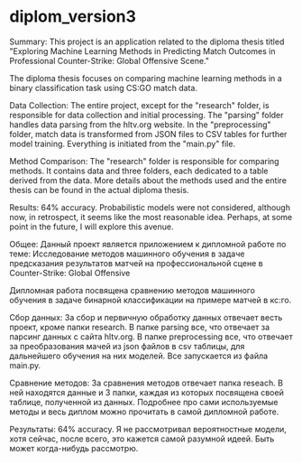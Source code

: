 # diplom_version3
Summary: 
This project is an application related to the diploma thesis titled "Exploring Machine Learning Methods in Predicting Match Outcomes in Professional Counter-Strike: Global Offensive Scene."

The diploma thesis focuses on comparing machine learning methods in a binary classification task using CS:GO match data.

Data Collection: 
The entire project, except for the "research" folder, is responsible for data collection and initial processing. The "parsing" folder handles data parsing from the hltv.org website. In the "preprocessing" folder, match data is transformed from JSON files to CSV tables for further model training. Everything is initiated from the "main.py" file.

Method Comparison: 
The "research" folder is responsible for comparing methods. It contains data and three folders, each dedicated to a table derived from the data. More details about the methods used and the entire thesis can be found in the actual diploma thesis.

Results: 
64% accuracy. Probabilistic models were not considered, although now, in retrospect, it seems like the most reasonable idea. Perhaps, at some point in the future, I will explore this avenue.

Общее:
Данный проект является приложением к дипломной работе по теме: Исследование методов 
машинного обучения в задаче предсказания результатов матчей на профессиональной 
сцене в Counter-Strike: Global Offensive

Дипломная работа посвящена сравнению методов машинного обучения в задаче бинарной классификации на примере матчей в кс:го.

Сбор данных:
За сбор и первичную обработку данных отвечает весть проект, кроме папки research.
В папке parsing все, что отвечает за парсинг данных с сайта hltv.org.
В папке preprocessing все, что отвечает за преобразования мачей из json файлов в csv таблицы, для дальнейшего обучения на них моделей.
Все запускается из файла main.py.

Сравнение методов:
За сравнения методов отвечает папка reseach. В ней находятся данные и 3 папки, каждая из которых посвящена своей таблице, полученной из данных.
Подробнее про сами используемые методы и весь диплом можно прочитать в самой дипломной работе.

Результаты:
64% accuracy. 
Я не рассмотривал вероятностные модели, хотя сейчас, после всего, это кажется самой разумной идеей. Быть может когда-нибудь рассмотрю. 
